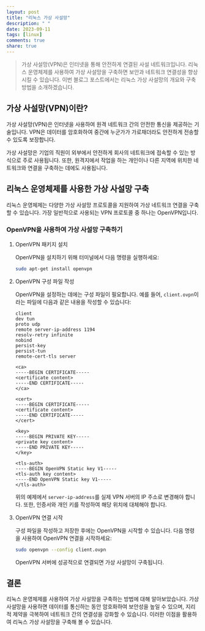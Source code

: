 ```yaml
---
layout: post
title: "리눅스 가상 사설망"
description: " "
date: 2023-09-11
tags: [linux]
comments: true
share: true
---
```


> 가상 사설망(VPN)은 인터넷을 통해 안전하게 연결된 사설 네트워크입니다. 리눅스 운영체제를 사용하여 가상 사설망을 구축하면 보안과 네트워크 연결성을 향상시킬 수 있습니다. 이번 블로그 포스트에서는 리눅스 가상 사설망의 개요와 구축 방법을 소개하겠습니다.

## 가상 사설망(VPN)이란?

가상 사설망(VPN)은 인터넷을 사용하여 원격 네트워크 간의 안전한 통신을 제공하는 기술입니다. VPN은 데이터를 암호화하여 중간에 누군가가 가로채더라도 안전하게 전송할 수 있도록 보장합니다. 

가상 사설망은 기업의 직원이 외부에서 안전하게 회사의 네트워크에 접속할 수 있는 방식으로 주로 사용됩니다. 또한, 원격지에서 작업을 하는 개인이나 다른 지역에 위치한 네트워크와 연결을 구축하는 데에도 사용됩니다.

## 리눅스 운영체제를 사용한 가상 사설망 구축

리눅스 운영체제는 다양한 가상 사설망 프로토콜을 지원하여 가상 네트워크 연결을 구축할 수 있습니다. 가장 일반적으로 사용되는 VPN 프로토콜 중 하나는 OpenVPN입니다.

### OpenVPN을 사용하여 가상 사설망 구축하기

1. OpenVPN 패키지 설치

   OpenVPN을 설치하기 위해 터미널에서 다음 명령을 실행하세요:

   ```bash
   sudo apt-get install openvpn
   ```

2. OpenVPN 구성 파일 작성

   OpenVPN을 설정하는 데에는 구성 파일이 필요합니다. 예를 들어, `client.ovpn`이라는 파일에 다음과 같은 내용을 작성할 수 있습니다:

   ```
   client
   dev tun
   proto udp
   remote server-ip-address 1194
   resolv-retry infinite
   nobind
   persist-key
   persist-tun
   remote-cert-tls server

   <ca>
   -----BEGIN CERTIFICATE-----
   <certificate content>
   -----END CERTIFICATE-----
   </ca>

   <cert>
   -----BEGIN CERTIFICATE-----
   <certificate content>
   -----END CERTIFICATE-----
   </cert>

   <key>
   -----BEGIN PRIVATE KEY-----
   <private key content>
   -----END PRIVATE KEY-----
   </key>

   <tls-auth>
   -----BEGIN OpenVPN Static key V1-----
   <tls-auth key content>
   -----END OpenVPN Static key V1-----
   </tls-auth>
   ```

   위의 예제에서 `server-ip-address`를 실제 VPN 서버의 IP 주소로 변경해야 합니다. 또한, 인증서와 개인 키를 작성하여 해당 위치에 대체해야 합니다.

3. OpenVPN 연결 시작

   구성 파일을 작성하고 저장한 후에는 OpenVPN을 시작할 수 있습니다. 다음 명령을 사용하여 OpenVPN 연결을 시작하세요:

   ```bash
   sudo openvpn --config client.ovpn
   ```

   OpenVPN 서버에 성공적으로 연결되면 가상 사설망이 구축됩니다.

## 결론

리눅스 운영체제를 사용하여 가상 사설망을 구축하는 방법에 대해 알아보았습니다. 가상 사설망을 사용하면 데이터를 통신하는 동안 암호화하여 보안성을 높일 수 있으며, 지리적 제약을 극복하여 네트워크 간의 연결성을 강화할 수 있습니다. 이러한 이점을 활용하여 리눅스 가상 사설망을 구축해 볼 수 있습니다.